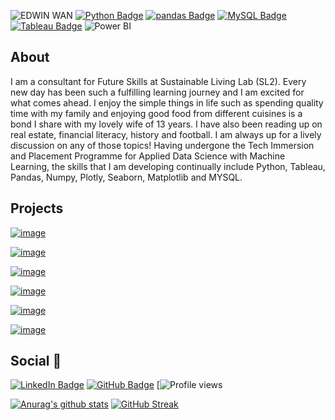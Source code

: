 ![EDWIN WAN](https://user-images.githubusercontent.com/50400038/172321181-dd206fff-e748-47ea-93f4-9f45060b673b.png)
[![Python Badge](https://img.shields.io/badge/Python-3776AB?logo=python&logoColor=fff&style=flat)](https://www.python.org/) [![pandas Badge](https://img.shields.io/badge/pandas-150458?logo=pandas&logoColor=fff&style=flat)](https://pandas.pydata.org/) [![MySQL Badge](https://img.shields.io/badge/MySQL-4479A1?logo=mysql&logoColor=fff&style=flat)](https://www.mysql.com/) [![Tableau Badge](https://img.shields.io/badge/Tableau-E97627?logo=tableau&logoColor=fff&style=flat)]([https://public.tableau.com/app/profile/edwin.wan](https://public.tableau.com/app/profile/edwin.wan3715)) ![Power BI](https://img.shields.io/static/v1?style=for-the-badge&message=Power+BI&color=222222&logo=Power+BI&logoColor=F2C811&label=)

## About 

I am a consultant for Future Skills at Sustainable Living Lab (SL2). Every new day has been such a fulfilling learning journey and I am excited for what comes ahead. I enjoy the simple things in life such as spending quality time with my family and enjoying good food from different cuisines is a bond I share with my lovely wife of 13 years. I have also been reading up on real estate, financial literacy, history and football. I am always up for a lively discussion on any of those topics! Having undergone the Tech Immersion and Placement Programme for Applied Data Science with Machine Learning, the skills that I am developing continually include Python, Tableau, Pandas, Numpy, Plotly, Seaborn, Matplotlib and MYSQL.

## Projects

[![image](https://user-images.githubusercontent.com/96287600/171625874-85257b45-f158-4433-a40e-05996ba0c211.png)](https://github.com/abdrauf26/champions_league_repo)

[![image](https://user-images.githubusercontent.com/96287600/159918685-0d6984c9-4690-4cc8-ab62-1a11eb4bab95.png)](https://github.com/abdrauf26/abdul_rauf_repo)

[![image](https://user-images.githubusercontent.com/96287600/167428747-62a64b60-fc42-40a0-a211-fb19fac4157d.png)](https://github.com/abdrauf26/ml_repo)

[![image](https://user-images.githubusercontent.com/96287600/161565008-39ba33fc-8194-48a5-a288-751fc89358d8.png)](https://public.tableau.com/app/profile/mohamed.abdul.rauf/viz/HowSengkanghasthenumberofhighestHDBunitssoldinSingaporeusingTableau_/HowSengkanghasthenumberofhighestHDBunitssoldinSingaporeusingTableau_)

[![image](https://user-images.githubusercontent.com/96287600/163551843-d4fb392b-713f-43fc-acba-0cd678a04129.png)](https://github.com/abdrauf26/web_scraping_repo)

[![image](https://user-images.githubusercontent.com/96287600/163976546-c012a39b-1734-4e36-9696-6fe7c8a3aad7.png)](https://github.com/abdrauf26/my_sql_repo)





## Social 📧 

[![LinkedIn Badge](https://img.shields.io/badge/LinkedIn-0A66C2?logo=linkedin&logoColor=fff&style=flat)](https://www.linkedin.com/in/abdrauf26/) [![GitHub Badge](https://img.shields.io/badge/GitHub-181717?logo=github&logoColor=fff&style=flat)](https://github.com/abdrauf26) [![Profile views](https://gpvc.arturio.dev/abdrauf26) 





[![Anurag's github stats](https://github-readme-stats.vercel.app/api?username=abdrauf26&theme=prussian)](https://github.com/anuraghazra/github-readme-stats)
[![GitHub Streak](https://github-readme-streak-stats.herokuapp.com/?user=abdrauf26&theme=default)](https://git.io/streak-stats)


<!---
edowin25/edowin25 is a ✨ special ✨ repository because its `README.md` (this file) appears on your GitHub profile.
You can click the Preview link to take a look at your changes.
--->

